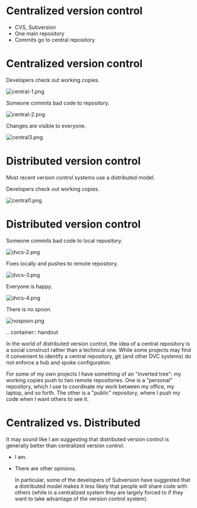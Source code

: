 Centralized version control
===========================

- CVS, Subversion
- One main repository
- Commits go to central repository

Centralized version control
===========================

Developers check out working copies.

![central-1.png](../images/central-1.png)  


Someone commits bad code to repository.

![central-2.png](../images/central-2.png)  


Changes are visible to everyone.

![central3.png](../images/central-3.png)  

Distributed version control
===========================

Most recent version control systems use a distributed model.

Developers check out working copies.

![central1.png](../images/central-1.png)  

Distributed version control
===========================

Someone commits bad code to local repository.

![dvcs-2.png](../images/dvcs-2.png)  

Fixes locally and pushes to remote repository.

![dvcs-3.png](../images/dvcs-3.png)  


Everyone is happy.

![dvcs-4.png](../images/dvcs-4.png)  


There is no spoon.

![nospoon.png](../images/nospoon.png)  

.. container:: handout

   In the world of distributed version control, the idea of a central
   repository is a social construct rather than a technical one.  While
   some projects may find it convenient to identify a central repository,
   git (and other DVC systems) do not enforce a hub and spoke
   configuration.

   For some of my own projects I have something of an "inverted tree": my
   working copies push to two remote repositories.  One is a "personal"
   repository, which I use to coordinate my work between my office, my
   laptop, and so forth.  The other is a "public" repository, where I push
   my code when I want others to see it.

Centralized vs. Distributed
===========================

It may sound like I am suggesting that distributed version control is
generally better than centralized version control.

- I am.
- There are other opinions.

   In particular, some of the developers of Subversion have suggested that
   a distributed model makes it less likely that people will share code
   with others (while in a centralized system they are largely forced to if
   they want to take advantage of the version control system).

